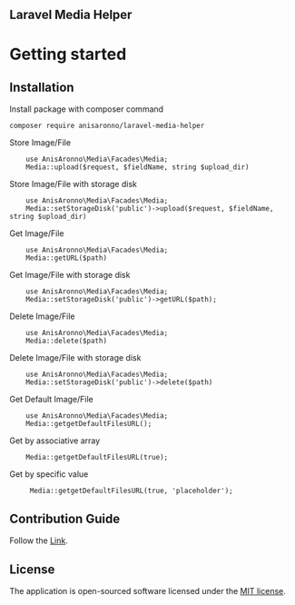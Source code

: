 ## Laravel Media Helper

# Getting started

## Installation

Install package with composer command

```
composer require anisaronno/laravel-media-helper
```

Store Image/File

```
    use AnisAronno\Media\Facades\Media;
    Media::upload($request, $fieldName, string $upload_dir)
```

Store Image/File with storage disk

```
    use AnisAronno\Media\Facades\Media;
    Media::setStorageDisk('public')->upload($request, $fieldName, string $upload_dir)
```

Get Image/File

```
    use AnisAronno\Media\Facades\Media;
    Media::getURL($path)
```

Get Image/File with storage disk

```
    use AnisAronno\Media\Facades\Media;
    Media::setStorageDisk('public')->getURL($path);
```

Delete Image/File

```
    use AnisAronno\Media\Facades\Media;
    Media::delete($path)
```

Delete Image/File with storage disk

```
    use AnisAronno\Media\Facades\Media;
    Media::setStorageDisk('public')->delete($path)
```

Get Default Image/File

```
    use AnisAronno\Media\Facades\Media;
    Media::getgetDefaultFilesURL();
```
Get by associative array
```
    Media::getgetDefaultFilesURL(true);
```
Get by specific value
```
     Media::getgetDefaultFilesURL(true, 'placeholder');
```

## Contribution Guide

Follow the [Link](https://github.com/anisAronno/multipurpose-admin-panel-boilerplate/blob/develop/CONTRIBUTING.md).

## License

The application is open-sourced software licensed under the [MIT license](https://opensource.org/licenses/MIT).

